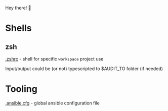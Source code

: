 Hey there! 🖖

# Shells

## zsh

[.zshrc](.zshrc) - shell for specific `workspace` project use

Input/output could be (or not) typescripted to $AUDIT_TO folder (if needed)

# Tooling

[.ansible.cfg](.ansible.cfg) - global ansible configuration file
